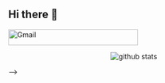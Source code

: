 ## Hi there 👋

<!--
> _`Arete` is a concept in ancient Greek thought that, in its most basic sense, refers to "excellence" of any kind._

<p align="center">
  <a href="https://www.linkedin.com/in/danicastro81/" >
    <img align="" alt="LinkedIn" height="32px" width="260px" src="https://img.shields.io/static/v1?label=linkedin&color=1b1b1b&logo=LinkedIn&style=for-the-badge&message=/james-wiens" />
  </a>
<!--   <a href="https://t.me/arerecode">
    <img align="left" alt="Telegram" height="32px" width="260px" src="https://img.shields.io/static/v1?label=telegram&message=@aretecode&color=9cf&logo=telegram&style=for-the-badge" />
  </a> -->
  <a href="https://jameswiens.dev/">
    <img align="" alt="Gmail" height="32px" width="260px" src="https://img.shields.io/static/v1?color=6200ee&label=website&message=jameswiens.dev&logo=data:image/png;base64,iVBORw0KGgoAAAANSUhEUgAAACAAAAAgCAMAAABEpIrGAAAABlBMVEVHcEz/VyIBKDrLAAAAAXRSTlMAQObYZgAAAElJREFUeNrd0jEKADAIBMHs/z+d8pBFrCwSqyM3CAHPo8M6oEFUgPskCfUWlGhBsRbtMro+YgJ+dE6arf8roV0WqI9Qv3Qrv84Ffu0AOmRW+TAAAAAASUVORK5CYII=&style=for-the-badge" />
  </a>
</p>
  
<p align="center">
  <img alt="github stats" src="https://github-readme-streak-stats.herokuapp.com/?user=aretecode&hide_border=true" />
</p>
-->

<!--
**rcastroj9/rcastroj9** is a ✨ _special_ ✨ repository because its `README.md` (this file) appears on your GitHub profile.

Here are some ideas to get you started:

- 🔭 I’m currently working on ...
- 🌱 I’m currently learning ...
- 👯 I’m looking to collaborate on ...
- 🤔 I’m looking for help with ...
- 💬 Ask me about ...
- 📫 How to reach me: ...
- 😄 Pronouns: ...
- ⚡ Fun fact: ...
-->
